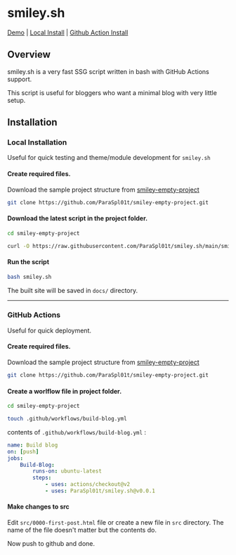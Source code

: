 # smiley.sh

[Demo](https://smileyface.ga) | [Local Install](#local-installation) | [Github Action Install](#github-actions)

## Overview

smiley.sh is a very fast SSG script written in bash with GitHub Actions support.

This script is useful for bloggers who want a minimal blog with very little setup.

## Installation

### Local Installation

Useful for quick testing and theme/module development for `smiley.sh`

#### Create required files.

Download the sample project structure from [smiley-empty-project](https://github.com/ParaSpl01t/smiley-empty-project.git)

```sh
git clone https://github.com/ParaSpl01t/smiley-empty-project.git
```

#### Download the latest script in the project folder.

```sh
cd smiley-empty-project
```

```sh
curl -O https://raw.githubusercontent.com/ParaSpl01t/smiley.sh/main/smiley.sh
```

#### Run the script

```sh
bash smiley.sh
```

The built site will be saved in `docs/` directory.

---

### GitHub Actions

Useful for quick deployment.

#### Create required files.

Download the sample project structure from [smiley-empty-project](https://github.com/ParaSpl01t/smiley-empty-project.git)

```sh
git clone https://github.com/ParaSpl01t/smiley-empty-project.git
```

#### Create a worlflow file in project folder.

```sh
cd smiley-empty-project
```

```sh
touch .github/workflows/build-blog.yml
```

contents of `.github/workflows/build-blog.yml` :

```yaml
name: Build blog
on: [push]
jobs:
    Build-Blog:
        runs-on: ubuntu-latest
        steps:
            - uses: actions/checkout@v2
            - uses: ParaSpl01t/smiley.sh@v0.0.1
```

#### Make changes to src

Edit `src/0000-first-post.html` file or create a new file in `src` directory. The name of the file doesn't matter but the contents do.

Now push to github and done.
